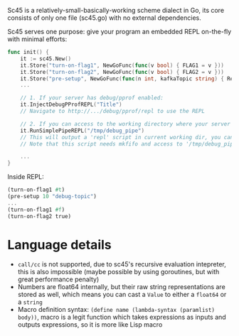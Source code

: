 Sc45 is a relatively-small-basically-working scheme dialect in Go, its core consists of only one file (sc45.go) with no external dependencies.

Sc45 serves one purpose: give your program an embedded REPL on-the-fly with minimal efforts:

```Go
func init() {
    it := sc45.New()
    it.Store("turn-on-flag1", NewGoFunc(func(v bool) { FLAG1 = v }))
    it.Store("turn-on-flag2", NewGoFunc(func(v bool) { FLAG2 = v }))
    it.Store("pre-setup", NewGoFunc(func(n int, kafkaTopic string) { RerouteMsg(n, kafkaTopic) }))
    ...

    // 1. If your server has debug/pprof enabled:
    it.InjectDebugPProfREPL("Title")
    // Navigate to http://.../debug/pprof/repl to use the REPL

    // 2. If you can access to the working directory where your server is running in:
    it.RunSimplePipeREPL("/tmp/debug_pipe")
    // This will output a 'repl' script in current working dir, you can: cd $CWD && ./repl to use the REPL
    // Note that this script needs mkfifo and access to '/tmp/debug_pipe'

    ...
}
```

Inside REPL:
```Scheme
(turn-on-flag1 #t)
(pre-setup 10 "debug-topic")
...
(turn-on-flag1 #f)
(turn-on-flag2 true)
```

# Language details
- `call/cc` is not supported, due to sc45's recursive evaluation intepreter, this is also impossible (maybe possible by using goroutines, but with great performance penalty)
- Numbers are float64 internally, but their raw string representations are stored as well, which means you can cast a `Value` to either a `float64` or a `string`
- Macro definition syntax: `(define name (lambda-syntax (paramlist) body))`, macro is a legit function which takes expressions as inputs and outputs expressions, so it is more like Lisp macro
